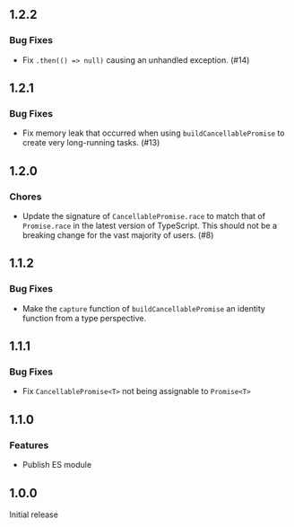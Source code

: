 ## 1.2.2

### Bug Fixes

- Fix `.then(() => null)` causing an unhandled exception. (#14)

## 1.2.1

### Bug Fixes

- Fix memory leak that occurred when using `buildCancellablePromise` to create very long-running tasks. (#13)

## 1.2.0

### Chores

- Update the signature of `CancellablePromise.race` to match that of `Promise.race` in the latest version of TypeScript. This should not be a breaking change for the vast majority of users. (#8)

## 1.1.2

### Bug Fixes

- Make the `capture` function of `buildCancellablePromise` an identity function
  from a type perspective.

## 1.1.1

### Bug Fixes

- Fix `CancellablePromise<T>` not being assignable to `Promise<T>`

## 1.1.0

### Features

- Publish ES module

## 1.0.0

Initial release

